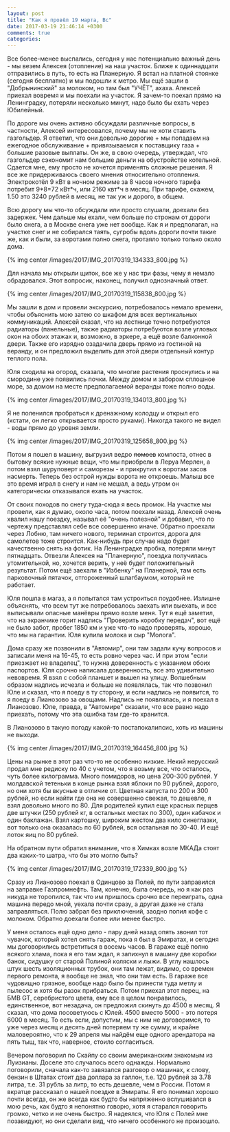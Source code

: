 ```yaml
---
layout: post
title: "Как я провёл 19 марта, Вс"
date: 2017-03-19 21:46:14 +0300
comments: true
categories: 
---
```

Все более-менее выспались, сегодня у нас потенциально важный день - мы везем Алексея (отопление) на наш участок. Ближе к одиннадцати отправились в путь, то есть на Планерную. Я встал на платной стоянке (сегодня бесплатно) и мы подошли к метро. Мы ещё зашли в "Добрынинский" за молоком, но там был "УЧЁТ", ахаха. Алексей приехал вовремя и мы поехали на участок. Я зачем-то поехал прямо на Ленинградку, потеряли несколько минут, надо было бы ехать через Юбилейный.

По дороге мы очень активно обсуждали различные вопросы, в частности, Алексей интересовался, почему мы не хоти ставить газгольдер. Я ответил, что они довольно дорогие + мы попадаем на ежегодное обслуживание + привязываемся к поставщику газа + большие разовые выплаты. Он же, в свою очередь, утверждал, что газгольдер сэкономит нам большие деньги на обустройстве котельной. Сдается мне, ему просто не хочется применять сложные решения. Я все же придерживаюсь своего мнения относительно отопления. Электрокотёл 9 кВт в ночном режиме за 8 часов ночного тарифа потребит 9\*8=72 кВт\*ч, или 2160 квт\*ч в месяц. При тарифе, скажем, 1.50 это 3240 рублей в месяц, не так уж и дорого, в общем.

Всю дорогу мы что-то обсуждали или просто слушали, доехали без задержек. Чем дальше мы ехали, чем больше по стронам от дороги было снега, а в Москве снега уже нет вообще. Как я и предполагал, на участке снег и не собирался таять, сугробы вдоль дороги почти такие же, как и были, за воротами полно снега, протаяло только только около дома.

{% img center /images/2017/IMG_20170319_134333_800.jpg %}

Для начала мы открыли щиток, все же у нас три фазы, чему я немало обрадовался. Этот вопросик, наконец, получил однозначный ответ.

{% img center /images/2017/IMG_20170319_115838_800.jpg %}

Мы зашли в дом и провели экскурсию, потребовалось немало времени, чтобы объяснить мою затею со шкафом для всех вертикальных коммуникаций. Алексей сказал, что на лестнице точно потребуются радиаторы (панельные), также радиаторы потребуются возле угловых окон на обоих этажах и, возможно, в эркере, а ещё возле балконной двери. Также его изрядно озадачила дверь прямо из гостиной на веранду, и он предложил выделить для этой двери отдельный контур теплого пола.

Юля сходила на огород, сказала, что многие растения проснулись и на смородине уже появились почки. Между домом и забором сплошное море, за домом на месте предполагаемой веранды тоже полно воды.

{% img center /images/2017/IMG_20170319_134013_800.jpg %}

Я не поленился пробраться к дренажному колодцу и открыл его (кстати, он легко открывается просто руками). Никогда такого не видел - воды прямо до уровня земли.

{% img center /images/2017/IMG_20170319_125658_800.jpg %}

Потом я пошел в машину, выгрузил ведро ~~помоев~~ компоста, отнес в бытовку всякие нужные вещи, что мы приобрели в Леруа Мерлен, а потом взял шуруповерт и саморезы - и прикрутил к воротам засов насмерть. Теперь без острой нужды ворота не откроешь. Малыш все это время играл в снегу и нам не мешал, а ведь утром он категорически отказывался ехать на участок.

От своих походов по снегу туда-сюда я весь промок. На участке мы провели, как я думаю, около часа, потом поехали назад. Алексей очень хвалил нашу поездку, называл её "очень полезной" и добавил, что по чертежу представлял себе все совершенно иначе. Обратно проехали через Лобню, там ничего нового, терминал строится, дорога для самолетов тоже строится. Как-нибудь при случае надо будет качественно снять на фотик. На Ленинградке пробка, потеряли минут пятнадцать. Отвезли Алексея на "Планерную", поездка получилась утомительной, но, хочется верить, у неё будет положительный результат. Потом ещё заехали в "Избенку" на Планерной, там есть парковочный пятачок, отгороженный шлагбаумом, который не работает.

Юля пошла в магаз, а я попытался там устроиться поудобнее. Излишне объяснять, что всем тут же потребовалось заехать или выехать, и все выписывали опасные манёвры прямо возле меня. Тут я ещё заметил, что на экранчике горит надпись "Проверить коробку передач", вот ещё не было забот, пробег 1850 км и уже что-то надо проверять, хорошо, что мы на гарантии. Юля купила молока и сыр "Молога".

Дома сразу же позвонили в "Автомир", они там задали кучу вопросов и записали меня на 16-45, то есть ровно через час. И при этом "если приезжает не владелец", то нужна доверенность с указанием обоих паспортов. Юля срочно написала доверенность, все это удивительно невовремя. Я взял с собой планшет и вышел на улицу. Волшебным образом надпись исчезла и больше не появлялась, так что позвонил Юле и сказал, что я поеду в ту сторону, и если надпись не появится, то я поеду в Лианозово за овощами. Надпись не появлялась, и я поехал в Лианозово. Юле, правда, в "Автомире" сказали, что все равно надо приехать, потому что эта ошибка там где-то хранится.

В Лианозово в такую погоду какой-то постапокалипсис, хоть из машины не выходи. 
 
{% img center /images/2017/IMG_20170319_164456_800.jpg %}

Цены на рынке в этот раз что-то не особенно низкие. Некий нерусский продал мне редиску по 40 с учетом, что я возьму все, что осталось, чуть более килограмма. Много помидоров, но цена 200-300 рублей. У молдавской тетеньки в конце рынка взял яблоки по 90 рублей, дорого, но они хотя бы вкусные в отличие от. Цветная капуста по 200 и 300 рублей, но если найти где она не совершенно свежая, то дешевле, я взял довольно много по 80. Для родителей купил еще красных перцев две штучки (250 рублей кг, в остальных местах по 300), один кабачок и один баклажан. Взял картошку, широким жестом два кило синеглазки, вот только она оказалась по 60 рублей, вся остальная по 30-40. И ещё лоток яиц по 80 рублей.

На обратном пути обратил внимание, что в Химках возле МКАДа стоят два каких-то шатра, что бы это могло быть?

{% img center /images/2017/IMG_20170319_172339_800.jpg %}

Сразу из Лианозово поехал в Одинцово за Полей, по пути заправился на заправке Газпромнефть. Там, конечно, была очередь, но я как раз никуда не торопился, так что им пришлось срочно все переиграть, одна машина передо мной, уехала почти сразу, а другая даже не стала заправляться. Полю забрал без приключений, заодно попил кофе с молоком. Обратно доехали более или менее быстро. 

У меня осталось ещё одно дело - пару дней назад опять звонил тот чувачок, который хотел снять гараж, пока я был в Эмиратах, и сегодня мы договорились встретиться в восемь часов. В гараже ещё полно всякого хлама, пока я его там ждал, я запихнул в машину две коробки банок, сидушку от старой Полиной коляски и лыжи. В углу нашлось штук шесть изоляционных трубок, они там лежат, видимо, со времен первого ремонта, я вообще не знал, что они там есть. В гараже все чудовищно грязное, вообще надо было бы принести туда метлу и пылесос и хотя бы разок прибраться. Потом приехал этот перец, на БМВ GT, серебристого цвета, ему все в целом понравилось, единственное, вот незадача, он предложил скинуть до 4500 в месяц. Я сказал, что дома посоветуюсь с Юлей. 4500 вместо 5000 - это потеря 6000 в месяц. То есть если, допустим, мы с ним не договоримся, то уже через месяц и десять дней потеряем ту же сумму, и крайне маловероятно, что к 29 апреля мы найдём еще одного арендатора на пять тыщ, так что, наверное, стоило согласиться.

Вечером поговорил по Скайпу со своим американским знакомым из Луизианы. Доселе это случалось всего однажды. Нормально поговорили, сначала как-то завязался разговор о машинах, к слову, бензин в Штатах стоит два доллара за галлон, т.е. 120 рублей за 3.78 литра, т.е. 31 рубль за литр, то есть дешевле, чем в России. Потом я вкратце рассказал о нашей поездке в Эмираты. Я его понимал хорошо почти всегда, он же всегда как будто бы напряженно вслушивался в мою речь, как будто я непонятно говорю, хотя я старался говорить громко, четко и не очень быстро. Я надеялся, что Юля с Полей мне позавидуют, но они сделали вид, что ничего особенного не произошло.
